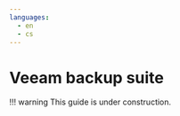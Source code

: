 ```yaml
---
languages:
  - en
  - cs
---
```


# Veeam backup suite 

!!! warning
    This guide is under construction.


